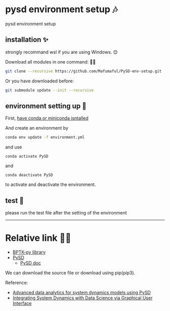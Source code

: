 # pysd environment setup 🎶

pysd environment setup

## installation ✨

strongly recommand wsl if you are using Windows. 😊

Download all modules in one command: 🐱‍👓

```bash
git clone --recursive https://github.com/Mafumaful/PySD-env-setup.git
```

Or you have downloaded before:

```bash
git submodule update --init --recursive
```

## environment setting up 🎂

First, [have conda or miniconda isntalled](https://docs.conda.io/projects/conda/en/latest/user-guide/install/linux.html)

And create an environment by

```bash
conda env update -f environment.yml
```

and use

```
conda activate PySD
```

and

```
conda deactivate PySD
```

to activate and deactivate the environment.

## test 🎉

please run the test file after the setting of the environment

---

# Relative link 🐱‍🏍

- [BPTK-py library](https://github.com/transentis/bptk_py_tutorial/)
- [PySD](https://github.com/JamesPHoughton/pysd/)
  - [PySD doc](https://pysd.readthedocs.io/en/master/index.html)

We can download the source file or download using pip(pip3).

Reference:

- [Advanced data analytics for system
  dynamics models using PySD ](https://proceedings.systemdynamics.org/2015/proceed/papers/P1172.pdf)
- [Integrating System Dynamics with Data Science via
  Graphical User Interface](https://ieeexplore.ieee.org/stamp/stamp.jsp?tp=&arnumber=9773854)
